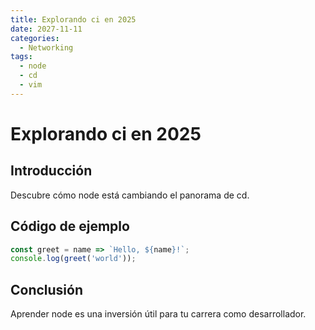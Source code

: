 ```yaml
---
title: Explorando ci en 2025
date: 2027-11-11
categories:
  - Networking
tags:
  - node
  - cd
  - vim
---
```


# Explorando ci en 2025

## Introducción

Descubre cómo node está cambiando el panorama de cd.

## Código de ejemplo

```javascript
const greet = name => `Hello, ${name}!`;
console.log(greet('world'));
```

## Conclusión

Aprender node es una inversión útil para tu carrera como desarrollador.